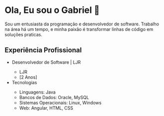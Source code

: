 # Ola, Eu sou o Gabriel 👋
Sou um entusiasta da programação e desenvolvedor de software. Trabalho na área há um tempo, e minha paixão é transformar linhas de código em soluções praticas.

## Experiência Profissional
<ul>
<li>Desenvolvedor de Software | LJR</li>
    <ul>
      <li>LJR</li>
      <li>[2 Anos]</li>
    </ul>
<li>Tecnologias</li>
  <ul>
    <li>Linguagens: Java</li>
    <li>Bancos de Dados: Oracle, MySQL</li>
    <li>Sistemas Operacionais: Linux, Windows</li>
    <li>Web: Angular, HTML, CSS</li>
  </ul>
</ul>
